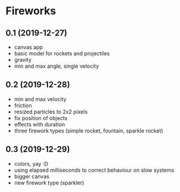 # Fireworks

## 0.1 (2019-12-27)
- canvas app
- basic model for rockets and projectiles
- gravity
- min and max angle, single velocity

## 0.2 (2019-12-28)
- min and max velocity
- friction
- resized particles to 2x2 pixels
- fix position of objects
- effects with duration
- three firework types (simple rocket, fountain, sparkle rocket)

## 0.3 (2019-12-29)
- colors, yay :D
- using elapsed milliseconds to correct behaviour on slow systems
- bigger canvas
- new firework type (sparkler)